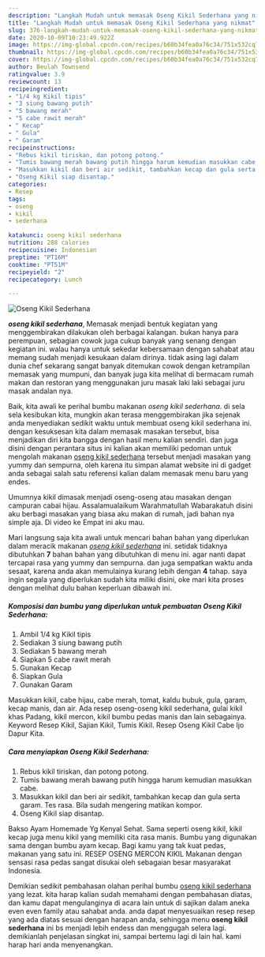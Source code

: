 ```yaml
---
description: "Langkah Mudah untuk memasak Oseng Kikil Sederhana yang nikmat"
title: "Langkah Mudah untuk memasak Oseng Kikil Sederhana yang nikmat"
slug: 376-langkah-mudah-untuk-memasak-oseng-kikil-sederhana-yang-nikmat
date: 2020-10-09T10:23:49.922Z
image: https://img-global.cpcdn.com/recipes/b60b34fea0a76c34/751x532cq70/oseng-kikil-sederhana-foto-resep-utama.jpg
thumbnail: https://img-global.cpcdn.com/recipes/b60b34fea0a76c34/751x532cq70/oseng-kikil-sederhana-foto-resep-utama.jpg
cover: https://img-global.cpcdn.com/recipes/b60b34fea0a76c34/751x532cq70/oseng-kikil-sederhana-foto-resep-utama.jpg
author: Beulah Townsend
ratingvalue: 3.9
reviewcount: 13
recipeingredient:
- "1/4 kg Kikil tipis"
- "3 siung bawang putih"
- "5 bawang merah"
- "5 cabe rawit merah"
- " Kecap"
- " Gula"
- " Garam"
recipeinstructions:
- "Rebus kikil tiriskan, dan potong potong."
- "Tumis bawang merah bawang putih hingga harum kemudian masukkan cabe."
- "Masukkan kikil dan beri air sedikit, tambahkan kecap dan gula serta garam. Tes rasa. Bila sudah mengering matikan kompor."
- "Oseng Kikil siap disantap."
categories:
- Resep
tags:
- oseng
- kikil
- sederhana

katakunci: oseng kikil sederhana 
nutrition: 288 calories
recipecuisine: Indonesian
preptime: "PT16M"
cooktime: "PT51M"
recipeyield: "2"
recipecategory: Lunch

---
```



![Oseng Kikil Sederhana](https://img-global.cpcdn.com/recipes/b60b34fea0a76c34/751x532cq70/oseng-kikil-sederhana-foto-resep-utama.jpg)

<b><i>oseng kikil sederhana</i></b>, Memasak menjadi bentuk kegiatan yang menggembirakan dilakukan oleh berbagai kalangan. bukan hanya para perempuan, sebagian cowok juga cukup banyak yang senang dengan kegiatan ini. walau hanya untuk sekedar kebersamaan dengan sahabat atau memang sudah menjadi kesukaan dalam dirinya. tidak asing lagi dalam dunia chef sekarang sangat banyak ditemukan cowok dengan ketrampilan memasak yang mumpuni, dan banyak juga kita melihat di bermacam rumah makan dan restoran yang menggunakan juru masak laki laki sebagai juru masak andalan nya.

Baik, kita awali ke perihal bumbu makanan <i>oseng kikil sederhana</i>. di sela sela kesibukan kita, mungkin akan terasa menggembirakan jika sejenak anda menyediakan sedikit waktu untuk membuat oseng kikil sederhana ini. dengan kesuksesan kita dalam memasak masakan tersebut, bisa menjadikan diri kita bangga dengan hasil menu kalian sendiri. dan juga disini dengan perantara situs ini kalian akan memiliki pedoman untuk mengolah makanan <u>oseng kikil sederhana</u> tersebut menjadi masakan yang yummy dan sempurna, oleh karena itu simpan alamat website ini di gadget anda sebagai salah satu referensi kalian dalam memasak menu baru yang endes.

Umumnya kikil dimasak menjadi oseng-oseng atau masakan dengan campuran cabai hijau. Assalamualaikum Warahmatullah Wabarakatuh disini aku berbagi masakan yang biasa aku makan di rumah, jadi bahan nya simple aja. Di video ke Empat ini aku mau.


Mari langsung saja kita awali untuk mencari bahan bahan yang diperlukan dalam meracik makanan <u><i>oseng kikil sederhana</i></u> ini. setidak tidaknya dibutuhkan <b>7</b> bahan bahan yang dibutuhkan di menu ini. agar nanti dapat tercapai rasa yang yummy dan sempurna. dan juga sempatkan waktu anda sesaat, karena anda akan memulainya kurang lebih dengan <b>4</b> tahap. saya ingin segala yang diperlukan sudah kita miliki disini, oke mari kita proses dengan melihat dulu bahan keperluan dibawah ini.

<!--inarticleads1-->

##### Komposisi dan bumbu yang diperlukan untuk pembuatan Oseng Kikil Sederhana:

1. Ambil 1/4 kg Kikil tipis
1. Sediakan 3 siung bawang putih
1. Sediakan 5 bawang merah
1. Siapkan 5 cabe rawit merah
1. Gunakan  Kecap
1. Siapkan  Gula
1. Gunakan  Garam


Masukkan kikil, cabe hijau, cabe merah, tomat, kaldu bubuk, gula, garam, kecap manis, dan air. Ada resep oseng-oseng kikil sederhana, gulai kikil khas Padang, kikil mercon, kikil bumbu pedas manis dan lain sebagainya. Keyword Resep Kikil, Sajian Kikil, Tumis Kikil. Resep Oseng Kikil Cabe Ijo Dapur Kita. 

<!--inarticleads2-->

##### Cara menyiapkan Oseng Kikil Sederhana:

1. Rebus kikil tiriskan, dan potong potong.
1. Tumis bawang merah bawang putih hingga harum kemudian masukkan cabe.
1. Masukkan kikil dan beri air sedikit, tambahkan kecap dan gula serta garam. Tes rasa. Bila sudah mengering matikan kompor.
1. Oseng Kikil siap disantap.


Bakso Ayam Homemade Yg Kenyal Sehat. Sama seperti oseng kikil, kikil kecap juga menu kikil yang memiliki cita rasa manis. Bumbu yang digunakan sama dengan bumbu ayam kecap. Bagi kamu yang tak kuat pedas, makanan yang satu ini. RESEP OSENG MERCON KIKIL Makanan dengan sensasi rasa pedas sangat disukai oleh sebagaian besar masyarakat Indonesia. 

Demikian sedikit pembahasan olahan perihal bumbu <u>oseng kikil sederhana</u> yang lezat. kita harap kalian sudah memahami dengan pembahasan diatas, dan kamu dapat mengulanginya di acara lain untuk di sajikan dalam aneka even even family atau sahabat anda. anda dapat menyesuaikan resep resep yang ada diatas sesuai dengan harapan anda, sehingga menu <b>oseng kikil sederhana</b> ini bs menjadi lebih endess dan menggugah selera lagi. demikianlah penjelasan singkat ini, sampai bertemu lagi di lain hal. kami harap hari anda menyenangkan.
